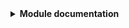 
<details>
  <summary>
   <b>Module documentation</b>
  </summary>

---
<!-- BEGIN_TF_DOCS -->
### Modules

No modules.

### Inputs

| Name | Description | Type | Default |
|------|-------------|------|---------|
| admin\_password | <sub>Providers a password for your Unifi controller. [Reference](https://registry.terraform.io/providers/paultyng/unifi/latest/docs#password)</sub> | `string` | `""` |
| admin\_username | <sub>Provides a username for your Unifi controller. [Reference](https://registry.terraform.io/providers/paultyng/unifi/latest/docs#username).</sub> | `string` | `"example"` |
| api\_url | <sub>Provides a connection URI to bridge Terraform with Unifi's controller. [Reference](https://registry.terraform.io/providers/paultyng/unifi/latest/docs#api_url)</sub> | `string` | `""` |
| controller\_sec | <sub>Skip TLS verification when trying to access the API. [Reference](https://registry.terraform.io/providers/paultyng/unifi/latest/docs#allow_insecure)</sub> | `bool` | `true` |
| guest\_wlan\_password | <sub>Guest WLAN password. [Reference](https://registry.terraform.io/providers/paultyng/unifi/latest/docs/resources/wlan#security)</sub> | `string` | n/a |
| guest\_wlan\_ssid | <sub>Guest wireless network SSID name. [Reference](https://registry.terraform.io/providers/paultyng/unifi/latest/docs/resources/wlan#name)</sub> | `string` | `"無線 | Guests"` |
| internal\_outgoing | <sub>Specifies whether this network should be allowed to access the internet or not. [Reference](https://registry.terraform.io/providers/paultyng/unifi/latest/docs/resources/network#internet_access_enabled)</sub> | `bool` | `true` |
| ipv6\_dns | <sub>Specifies the IPv6 addresses for the DNS server to be returned from the DHCP server. [Reference](https://registry.terraform.io/providers/paultyng/unifi/latest/docs/resources/network#dhcp_v6_dns)</sub> | `list(any)` | <pre>[<br>  "2001:4860:4860::8888",<br>  "2001:4860:4860::8844"<br>]</pre> |
| ipv6\_enabled | <sub>Enable stateful DHCPv6 for static configuration. [Reference](https://registry.terraform.io/providers/paultyng/unifi/latest/docs/resources/network#dhcp_v6_enabled)</sub> | `bool` | `true` |
| ipv6\_interface | <sub>Specifies which type of IPv6 connection to use. [Reference](https://registry.terraform.io/providers/paultyng/unifi/latest/docs/resources/network#ipv6_interface_type)</sub> | `string` | `"static"` |
| ipv6\_ra | <sub>Specifies whether to enable router advertisements or not. [Reference](https://registry.terraform.io/providers/paultyng/unifi/latest/docs/resources/network#ipv6_ra_enable)</sub> | `bool` | `true` |
| ipv6\_start | <sub>Start address of the DHCPv6 range. [Reference](https://registry.terraform.io/providers/paultyng/unifi/latest/docs/resources/network#dhcp_v6_start)</sub> | `string` | `"fd12:3456:789a:0001:0000:0000:0000:0000"` |
| ipv6\_stop | <sub>End address of the DHCPv6 range. [Reference](https://registry.terraform.io/providers/paultyng/unifi/latest/docs/resources/network#dhcp_v6_stop)</sub> | `string` | `"fd12:3456:789a:0001:ffff:ffff:ffff:ffff"` |
| ipv6\_subnet | <sub>Specifies the static IPv6 subnet. [Reference](https://registry.terraform.io/providers/paultyng/unifi/latest/docs/resources/network#ipv6_static_subnet)</sub> | `string` | `"fd12:3456:789a:1::/64"` |
| site\_name | <sub>Defines [a name for your controller](https://registry.terraform.io/providers/paultyng/unifi/latest/docs/resources/site#name) site name.</sub> | `string` | `"default"` |
| smart\_wlan\_password | <sub>Smart Devices-exclusive WLAN password. [Reference](https://registry.terraform.io/providers/paultyng/unifi/latest/docs/resources/wlan#security)</sub> | `string` | n/a |
| smart\_wlan\_ssid | <sub>Smart Devices-exclusive wireless network SSID name. [Reference](https://registry.terraform.io/providers/paultyng/unifi/latest/docs/resources/wlan#name)</sub> | `string` | `"SmartLAN"` |
| upstream\_dns | <sub>Upstream DNS servers, used to configure default networking configuration parameters. [Reference](https://registry.terraform.io/providers/paultyng/unifi/latest/docs#allow_insecure)</sub> | `list(any)` | <pre>[<br>  "8.8.8.8",<br>  "1.1.1.1"<br>]</pre> |
| wlan\_password | <sub>Main WLAN password. [Reference](https://registry.terraform.io/providers/paultyng/unifi/latest/docs/resources/wlan#security)</sub> | `string` | n/a |
| wlan\_ssid | <sub>Main wireless network SSID name. [Reference](https://registry.terraform.io/providers/paultyng/unifi/latest/docs/resources/wlan#name)</sub> | `string` | `"無線 | Main"` |

### Outputs

| Name | Description |
|------|-------------|
| site\_id | n/a |
<!-- END_TF_DOCS -->
</details>
